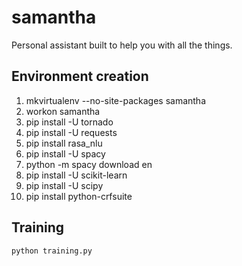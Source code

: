 # samantha
Personal assistant built to help you with all the things.

## Environment creation
1) mkvirtualenv --no-site-packages samantha
2) workon samantha
3) pip install -U tornado
4) pip install -U requests
5) pip install rasa_nlu
6) pip install -U spacy
7) python -m spacy download en
8) pip install -U scikit-learn
9) pip install -U scipy
10) pip install python-crfsuite

## Training
`python training.py`
